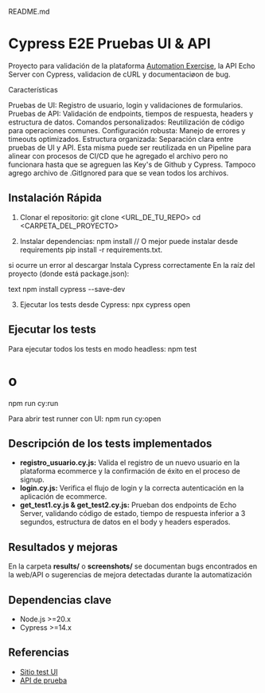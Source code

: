 README.md

# Cypress E2E Pruebas UI & API

Proyecto para validación de la plataforma [Automation Exercise](https://automationexercise.com/), la API Echo Server con Cypress, validacion de cURL y documentaciøon de bug.

Características

Pruebas de UI: Registro de usuario, login y validaciones de formularios.
Pruebas de API: Validación de endpoints, tiempos de respuesta, headers y estructura de datos.
Comandos personalizados: Reutilización de código para operaciones comunes.
Configuración robusta: Manejo de errores y timeouts optimizados.
Estructura organizada: Separación clara entre pruebas de UI y API.
Esta misma puede ser reutilizada en un Pipeline para alinear con procesos de CI/CD que he agregado el archivo pero no funcionara hasta que se agreguen las Key's de Github y Cypress. Tampoco agrego archivo de .GitIgnored para que se vean todos los archivos. 

## Instalación Rápida

1. Clonar el repositorio:
git clone <URL_DE_TU_REPO>
cd <CARPETA_DEL_PROYECTO>

2. Instalar dependencias:
npm install // O mejor puede instalar desde requirements
pip install -r requirements.txt.

si ocurre un error al descargar Instala Cypress correctamente
En la raíz del proyecto (donde está package.json):

text
npm install cypress --save-dev


3. Ejecutar los tests desde Cypress:
npx cypress open

## Ejecutar los tests

Para ejecutar todos los tests en modo headless:
npm test
# o
npm run cy:run

Para abrir test runner con UI:
npm run cy:open


## Descripción de los tests implementados

- **registro_usuario.cy.js:** Valida el registro de un nuevo usuario en la plataforma ecommerce y la confirmación de éxito en el proceso de signup.
- **login.cy.js:** Verifica el flujo de login y la correcta autenticación en la aplicación de ecommerce.
- **get_test1.cy.js & get_test2.cy.js:** Prueban dos endpoints de Echo Server, validando código de estado, tiempo de respuesta inferior a 3 segundos, estructura de datos en el body y headers esperados.

## Resultados y mejoras

En la carpeta **results/** o **screenshots/** se documentan bugs encontrados en la web/API o sugerencias de mejora detectadas durante la automatización  

## Dependencias clave

- Node.js >=20.x
- Cypress >=14.x

## Referencias
- [Sitio test UI](https://automationexercise.com/)
- [API de prueba](https://echo-serv.tbxnet.com/explorer/#/QA/get_qa_test1)
